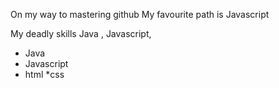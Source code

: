 On my way to mastering github
My favourite path is Javascript

My deadly skills  Java , Javascript, 

* Java
* Javascript
* html
*css